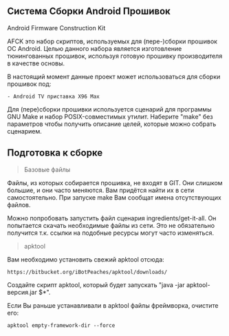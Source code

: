  Система Сборки Android Прошивок
---------------------------------
Android Firmware Construction Kit

AFCK это набор скриптов, используемых для (пере-)сборки прошивок ОС Android.
Целью данного набора является изготовление тюнингованных прошивок,
используя готовую прошивку производителя в качестве основы.

В настоящий момент данные проект может использоваться для сборки прошивок под:

    - Android TV приставка X96 Max

Для (пере)сборки прошивки используется сценарий для программы GNU Make
и набор POSIX-совместимых утилит. Наберите "make" без параметров чтобы
получить описание целей, которые можно собрать сценарием.

 Подготовка к сборке
---------------------

> Базовые файлы

Файлы, из которых собирается прошивка, не входят в GIT. Они слишком большие,
и они часто меняются. Вам придётся найти их в сети самостоятельно. При запуске
make Вам сообщат имена отсутствующих файлов.

Можно попробовать запустить файл сценария ingredients/get-it-all. Он попытается
скачать необходимые файлы из сети. Это не обязательно получится т.к. ссылки
на подобные ресурсы могут часто изменяться.

> apktool

Вам необходимо установить свежий apktool отсюда:

	https://bitbucket.org/iBotPeaches/apktool/downloads/

Создайте скрипт apktool, который будет запускать "java -jar apktool-версия.jar $*".

Если Вы раньше устанавливали в apktool файлы фреймворка, очистите его:

	apktool empty-framework-dir --force
